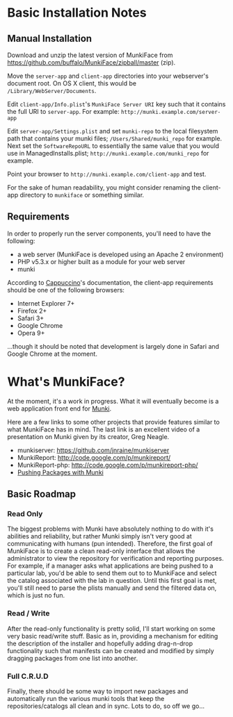 # Basic Installation Notes #


## Manual Installation

Download and unzip the latest version of MunkiFace from
https://github.com/buffalo/MunkiFace/zipball/master (zip).


Move the `server-app` and `client-app` directories into your webserver's
document root. On OS X client, this would be `/Library/WebServer/Documents`.


Edit `client-app/Info.plist`'s `MunkiFace Server URI` key such that it contains
the full URI to `server-app`. For example: `http://munki.example.com/server-app`

Edit `server-app/Settings.plist` and set `munki-repo` to the local filesystem
path that contains your munki files; `/Users/Shared/munki_repo` for example.
Next set the `SoftwareRepoURL` to essentially the same value that you would use
in ManagedInstalls.plist; `http://munki.example.com/munki_repo` for example.


Point your browser to `http://munki.example.com/client-app` and test.


For the sake of human readability, you might consider renaming the client-app
directory to `munkiface` or something similar.


## Requirements
In order to properly run the server components, you'll need to have the
following:

* a web server (MunkiFace is developed using an Apache 2 environment)
* PHP v5.3.x or higher built as a module for your web server
* munki

According to [Cappuccino](http://cappuccino.org/learn/)'s documentation, the
client-app requirements should be one of the following browsers:

* Internet Explorer 7+
* Firefox 2+
* Safari 3+
* Google Chrome
* Opera 9+

...though it should be noted that development is largely done in Safari and
Google Chrome at the moment.


# What's MunkiFace? #
At the moment, it's a work in progress. What it will eventually become is a web
application front end for [Munki](http://code.google.com/p/munki/).


Here are a few links to some other projects that provide features similar to
what MunkiFace has in mind. The last link is an excellent video of a
presentation on Munki given by its creator, Greg Neagle.
* munkiserver: https://github.com/jnraine/munkiserver
* MunkiReport: http://code.google.com/p/munkireport/
* MunkiReport-php: http://code.google.com/p/munkireport-php/
* [Pushing Packages with Munki](http://documentation.macsysadmin.se/2011/computer/Pushing_Packages_with_Munki.m4v)

## Basic Roadmap ##

### Read Only ###
The biggest problems with Munki have absolutely nothing to do with it's
abilities and reliability, but rather Munki simply isn't very good at
communicating with humans (pun intended). Therefore, the first goal of MunkiFace
is to create a clean read-only interface that allows the administrator to view
the repository for verification and reporting purposes. For example, if a
manager asks what applications are being pushed to a particular lab, you'd be
able to send them out to to MunkiFace and select the catalog associated with the
lab in question. Until this first goal is met, you'll still need to parse the
plists manually and send the filtered data on, which is just no fun.


### Read / Write ###
After the read-only functionality is pretty solid, I'll start working on some
very basic read/write stuff. Basic as in, providing a mechanism for editing the
description of the installer and hopefully adding drag-n-drop functionality such
that manifests can be created and modified by simply dragging packages from one
list into another.


### Full C.R.U.D ###
Finally, there should be some way to import new packages and automatically run
the various munki tools that keep the repositories/catalogs all clean and in
sync. Lots to do, so off we go...
